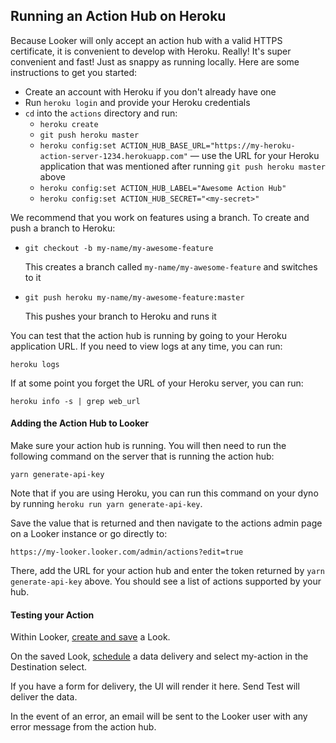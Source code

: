 ## Running an Action Hub on Heroku

Because Looker will only accept an action hub with a valid HTTPS certificate, it is convenient to develop with Heroku. Really! It's super convenient and fast! Just as snappy as running locally. Here are some instructions to get you started:

* Create an account with Heroku if you don't already have one
* Run `heroku login` and provide your Heroku credentials
* `cd` into the `actions` directory and run:
   * `heroku create`
   * `git push heroku master`
   * `heroku config:set ACTION_HUB_BASE_URL="https://my-heroku-action-server-1234.herokuapp.com"` — use the URL for your Heroku application that was mentioned after running `git push heroku master` above
   * `heroku config:set ACTION_HUB_LABEL="Awesome Action Hub"`
   * `heroku config:set ACTION_HUB_SECRET="<my-secret>"`

We recommend that you work on features using a branch. To create and push a branch to Heroku:

* `git checkout -b my-name/my-awesome-feature` 
   
   This creates a branch called `my-name/my-awesome-feature` and switches to it
* `git push heroku my-name/my-awesome-feature:master`

   This pushes your branch to Heroku and runs it

You can test that the action hub is running by going to your Heroku application URL. If you need to view logs at any time, you can run:

    heroku logs

If at some point you forget the URL of your Heroku server, you can run:

    heroku info -s | grep web_url

#### Adding the Action Hub to Looker

Make sure your action hub is running. You will then need to run the following command on the server that is running the action hub:

    yarn generate-api-key

Note that if you are using Heroku, you can run this command on your dyno by running `heroku run yarn generate-api-key`.

Save the value that is returned and then navigate to the actions admin page on a Looker instance or go directly to:

    https://my-looker.looker.com/admin/actions?edit=true

There, add the URL for your action hub and enter the token returned by `yarn generate-api-key` above. You should see a list of actions supported by your hub.

#### Testing your Action

Within Looker, [create and save](https://docs.looker.com/exploring-data/saving-and-editing-looks) a Look.

On the saved Look, [schedule](https://docs.looker.com/sharing-and-publishing/emails-and-alerts) a data delivery and select my-action in the Destination select.

If you have a form for delivery, the UI will render it here. Send Test will deliver the data.

In the event of an error, an email will be sent to the Looker user with any error message from the action hub.

